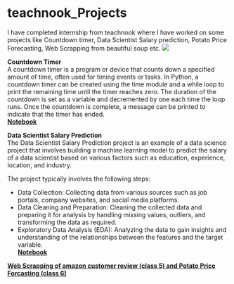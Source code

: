 # teachnook_Projects
I have completed internship from teachnook where I have worked on some projects like Countdown timer, Data Scientist Salary prediction, Potato Price Forecasting, Web Scrapping from beautiful soup etc.
![](https://dimensionless.in/wp-content/uploads/2019/03/data-science-projects-.png)

**Countdown Timer**<br>
A countdown timer is a program or device that counts down a specified amount of time, often used for timing events or tasks. In Python, a countdown timer can be created using the time module and a while loop to print the remaining time until the timer reaches zero. The duration of the countdown is set as a variable and decremented by one each time the loop runs. Once the countdown is complete, a message can be printed to indicate that the timer has ended.<br>
[**Notebook**](https://github.com/khushiyadav2022/teachnook_assignments/blob/1df1a579bd515de4755666aa5e6214f04d92fad3/1.Minor_project.py)

**Data Scientist Salary Prediction**<br>
The Data Scientist Salary Prediction project is an example of a data science project that involves building a machine learning model to predict the salary of a data scientist based on various factors such as education, experience, location, and industry.

The project typically involves the following steps:

- Data Collection: Collecting data from various sources such as job portals, company websites, and social media platforms.<br>
- Data Cleaning and Preparation: Cleaning the collected data and preparing it for analysis by handling missing values, outliers, and transforming the data as required.<br>
- Exploratory Data Analysis (EDA): Analyzing the data to gain insights and understanding of the relationships between the features and the target variable.<br>
[**Notebook**](https://github.com/khushiyadav2022/teachnook_assignments/blob/1df1a579bd515de4755666aa5e6214f04d92fad3/DS_Salaryprediction.ipynb)

[**Web Scrapping of amazon customer review (class 5) and Potato Price Forcasting (class 6)**](https://github.com/khushiyadav2022/teachnook_assignments/blob/1df1a579bd515de4755666aa5e6214f04d92fad3/machinelearning_teachnooklive.ipynb)



